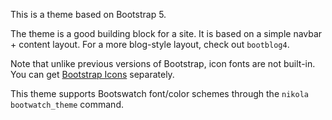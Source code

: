 This is a theme based on Bootstrap 5.

The theme is a good building block for a site. It is based on a simple navbar +
content layout. For a more blog-style layout, check out `bootblog4`.

Note that unlike previous versions of Bootstrap, icon fonts are not built-in.
You can get [Bootstrap Icons](https://icons.getbootstrap.com/) separately.

This theme supports Bootswatch font/color schemes through the `nikola
bootwatch_theme` command.
